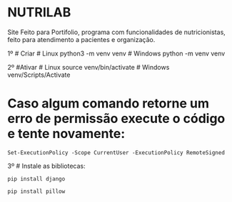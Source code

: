 # NUTRILAB

Site Feito para Portifolio, programa com funcionalidades de nutricionistas, feito para atendimento a pacientes e organização. 

1º # Criar
	# Linux
		python3 -m venv venv
	# Windows
		python -m venv venv

2º #Ativar
	# Linux
		source venv/bin/activate
	# Windows
		venv/Scripts/Activate

# Caso algum comando retorne um erro de permissão execute o código e tente novamente:

	Set-ExecutionPolicy -Scope CurrentUser -ExecutionPolicy RemoteSigned
  
3º # Instale as bibliotecas:

	pip install django
	
	pip install pillow  
  
